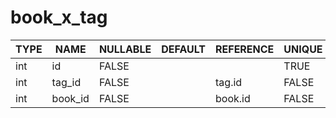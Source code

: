 # book_x_tag

TYPE | NAME | NULLABLE | DEFAULT | REFERENCE | UNIQUE | COMMENT
--- | --- | --- | --- | --- | --- | ---
int | id | FALSE | | | TRUE |
int | tag_id | FALSE | | tag.id | FALSE | 
int | book_id | FALSE | | book.id | FALSE |